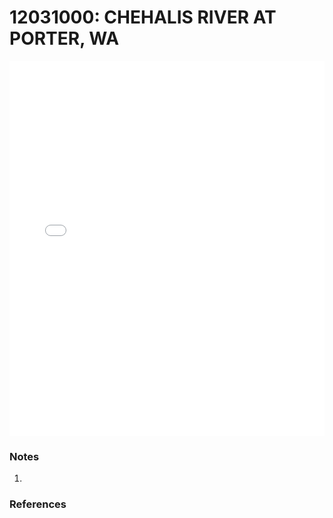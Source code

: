 # 12031000: CHEHALIS RIVER AT PORTER, WA

<iframe src="/_static/stations/12031000_fdc.html" width="100%" height="600" frameborder="0"></iframe>

### Notes
1. 

### References

